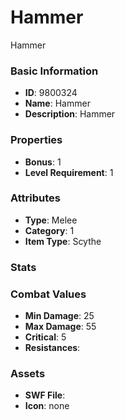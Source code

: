 # Hammer

Hammer

### Basic Information

- **ID**: 9800324
- **Name**: Hammer
- **Description**: Hammer

### Properties

- **Bonus**: 1
- **Level Requirement**: 1

### Attributes

- **Type**: Melee     
- **Category**: 1
- **Item Type**: Scythe

### Stats


### Combat Values

- **Min Damage**: 25
- **Max Damage**: 55
- **Critical**: 5
- **Resistances**: 

### Assets

- **SWF File**: 
- **Icon**: none

